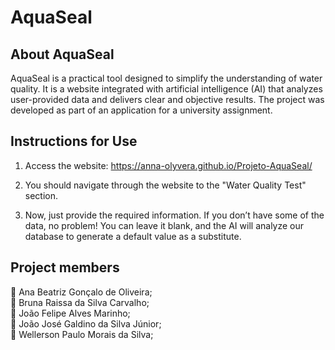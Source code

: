 # AquaSeal

## About AquaSeal
AquaSeal is a practical tool designed to simplify the understanding of water quality. It is a website integrated with artificial intelligence (AI) that analyzes user-provided data and delivers clear and objective results. The project was developed as part of an application for a university assignment.

## Instructions for Use
1. Access the website: https://anna-olyvera.github.io/Projeto-AquaSeal/

2. You should navigate through the website to the "Water Quality Test" section.

3. Now, just provide the required information. If you don’t have some of the data, no problem! You can leave it blank, and the AI will analyze our database to generate a default value as a substitute.

## Project members
👤 Ana Beatriz Gonçalo de Oliveira; <br>
👤 Bruna Raissa da Silva Carvalho; <br>
👤 João Felipe Alves Marinho; <br>
👤 João José Galdino da Silva Júnior; <br>
👤 Wellerson Paulo Morais da Silva;
